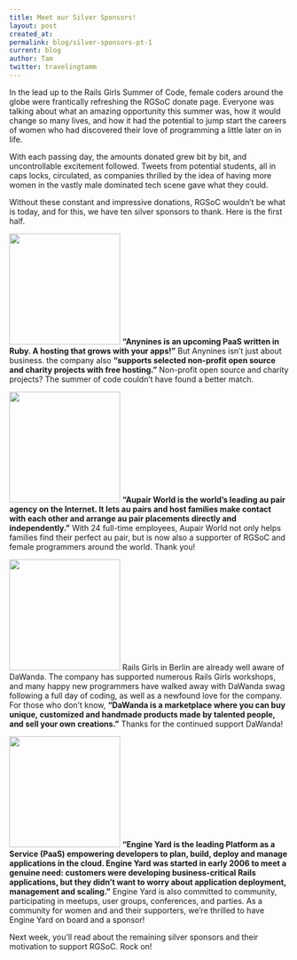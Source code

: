 ```yaml
---
title: Meet our Silver Sponsors!
layout: post
created_at: 
permalink: blog/silver-sponsors-pt-1
current: blog
author: Tam
twitter: travelingtamm
---
```


In the lead up to the Rails Girls Summer of Code, female coders around the globe were frantically refreshing the RGSoC donate page. Everyone was talking about what an amazing opportunity this summer was, how it would change so many lives, and how it had the potential to jump start the careers of women who had discovered their love of programming a little later on in life. 

With each passing day, the amounts donated grew bit by bit, and uncontrollable excitement followed. Tweets from potential students, all in caps locks, circulated, as companies thrilled by the idea of having more women in the vastly male dominated tech scene gave what they could. 

Without these constant and impressive donations, RGSoC wouldn’t be what is today, and for this, we have ten silver sponsors to thank. Here is the first half.

<a href="http://www.anynines.com/"><img src="https://f.cloud.github.com/assets/1711357/1333477/950bf636-3595-11e3-8803-d0fd71c5d826.png" width="200"></a>
**“Anynines is an upcoming PaaS written in Ruby. A hosting that grows with your apps!”** But Anynines isn’t just about business. the company also **“supports selected non-profit open source and charity projects with free hosting.”** Non-profit open source and charity projects? The summer of code couldn’t have found a better match. 


<a href="http://www.aupair-world.net/"><img src="https://f.cloud.github.com/assets/1711357/1333502/1182cce4-3596-11e3-9902-ebc342387544.png" width="200"></a>
**“Aupair World is the world’s leading au pair agency on the Internet. It lets au pairs and host families make contact with each other and arrange au pair placements directly and independently.”** With 24 full-time employees, Aupair World not only helps families find their perfect au pair, but is now also a supporter of RGSoC and female programmers around the world. Thank you!


<a href="http://de.dawanda.com/"><img src="https://f.cloud.github.com/assets/1711357/1333509/472d8ff0-3596-11e3-811d-91946941722a.png" width="200"></a>
Rails Girls in Berlin are already well aware of DaWanda. The company has supported numerous Rails Girls workshops, and many happy new programmers have walked away with DaWanda swag following a full day of coding, as well as a newfound love for the company. For those who don’t know, **“DaWanda is a marketplace where you can buy unique, customized and handmade products made by talented people, and sell your own creations.”** Thanks for the continued support DaWanda!


<a href="https://www.engineyard.com/"><img src="https://f.cloud.github.com/assets/1711357/1333520/73551c1a-3596-11e3-8714-58255bb4d3ba.png" width="200"></a>
**“Engine Yard is the leading Platform as a Service (PaaS) empowering developers to plan, build, deploy and manage applications in the cloud. Engine Yard was started in early 2006 to meet a genuine need: customers were developing business-critical Rails applications, but they didn’t want to worry about application deployment, management and scaling.”** Engine Yard is also committed to community, participating in meetups, user groups, conferences, and parties. As a community for women and and their supporters, we’re thrilled to have Engine Yard on board and a sponsor!

Next week, you’ll read about the remaining silver sponsors and their motivation to support RGSoC. Rock on!
